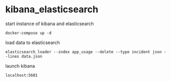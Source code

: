 # kibana_elasticsearch

start instance of kibana and elasticsearch 

```
docker-compose up -d
```

load data to elasticsearch

```
elasticsearch_loader --index app_usage --delete --type incident json --lines data.json
```

launch kibana

```
localhost:5601
```
